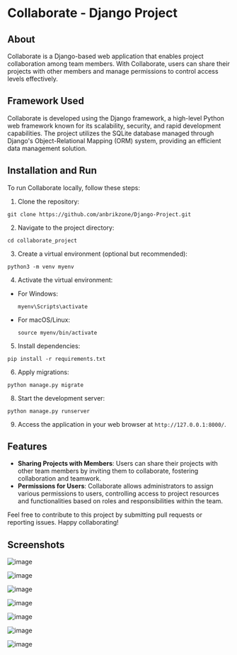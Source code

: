# Collaborate - Django Project

## About
Collaborate is a Django-based web application that enables project collaboration among team members. With Collaborate, users can share their projects with other members and manage permissions to control access levels effectively. 

## Framework Used
Collaborate is developed using the Django framework, a high-level Python web framework known for its scalability, security, and rapid development capabilities. The project utilizes the SQLite database managed through Django's Object-Relational Mapping (ORM) system, providing an efficient data management solution.

## Installation and Run
To run Collaborate locally, follow these steps:

1. Clone the repository:
```
git clone https://github.com/anbrikzone/Django-Project.git
```


2. Navigate to the project directory:
```
cd collaborate_project
```


3. Create a virtual environment (optional but recommended):
```
python3 -m venv myenv
```

4. Activate the virtual environment:
- For Windows:
  ```
  myenv\Scripts\activate
  ```
- For macOS/Linux:
  ```
  source myenv/bin/activate
  ```

5. Install dependencies:
```
pip install -r requirements.txt
```

6. Apply migrations:
```
python manage.py migrate
```

8. Start the development server:
```
python manage.py runserver
```


9. Access the application in your web browser at `http://127.0.0.1:8000/`.


## Features
- **Sharing Projects with Members**: Users can share their projects with other team members by inviting them to collaborate, fostering collaboration and teamwork.
- **Permissions for Users**: Collaborate allows administrators to assign various permissions to users, controlling access to project resources and functionalities based on roles and responsibilities within the team.

Feel free to contribute to this project by submitting pull requests or reporting issues. Happy collaborating!


## Screenshots
![image](https://github.com/anbrikzone/Django-Project/assets/2174324/31e7e46d-234e-47e6-ae7d-86f42948909b)

![image](https://github.com/anbrikzone/Django-Project/assets/2174324/80ed5300-abfd-4cce-9ae9-fc0e63a7aaa9)

![image](https://github.com/anbrikzone/Django-Project/assets/2174324/c15b31b2-7410-4723-94c1-a928977b8e86)

![image](https://github.com/anbrikzone/Django-Project/assets/2174324/1ffea0e2-0184-4bee-bb00-ebcb5f98a0c5)

![image](https://github.com/anbrikzone/Django-Project/assets/2174324/2c3b0598-3749-42f4-b0d5-67e9e7ead3a9)

![image](https://github.com/anbrikzone/Django-Project/assets/2174324/04516922-437e-430c-8732-f96973e749f6)

![image](https://github.com/anbrikzone/Django-Project/assets/2174324/8bf9d637-59ee-4b51-bde4-8c9c193841eb)





